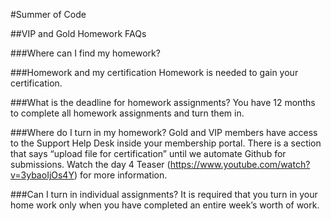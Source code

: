 #Summer of Code

##VIP and Gold Homework FAQs

###Where can I find my homework? 


###Homework and my certification
Homework is needed to gain your certification. 

###What is the deadline for homework assignments?
You have 12 months to complete all homework assignments and turn them in.

###Where do I turn in my homework?
Gold and VIP members have access to the Support Help Desk inside your membership portal.  There is a section that says “upload file for certification” until we automate Github for submissions. Watch the day 4 Teaser (https://www.youtube.com/watch?v=3ybaoIjOs4Y) for more information.

###Can I turn in individual assignments?
It is required that you turn in your home work only when you have completed an entire week’s worth of work. 
